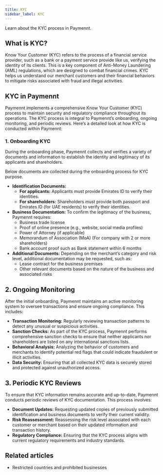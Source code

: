 ```yaml
---
title: KYC
sidebar_label: KYC
---
```


Learn about the KYC process in Paymennt.

## What is KYC?

Know Your Customer (KYC) refers to the process of a financial service provider, such as a bank or a payment service provide like us, verifying the identity of its clients. This is a key component of Anti-Money Laundering (AML) regulations, which are designed to combat financial crimes. KYC helps us understand our merchant customers and their financial behaviors to mitigate risks associated with fraud and illegal activities.

## KYC in Paymennt

Paymennt implements a comprehensive Know Your Customer (KYC) process to maintain security and regulatory compliance throughout its operations. The KYC process is integral to Paymennt’s onboarding, ongoing monitoring, and periodic reviews. Here’s a detailed look at how KYC is conducted within Paymennt:

### 1. Onboarding KYC

During the onboarding phase, Paymennt collects and verifies a variety of documents and information to establish the identity and legitimacy of its applicants and shareholders.

Below documents are collected during the onboarding process for KYC purpose.

* **Identification Documents:**
  * **For applicants:** Applicants must provide Emirates ID to verify their identities.
  * **For shareholders:** Shareholders must provide both passport and Emirates ID (for UAE residents) to verify their identities.
* **Business Documentation:** To confirm the legitimacy of the business, Paymennt requires:
  * Business trade license
  * Proof of online presence (e.g., website, social media profiles)
  * Power of Attorney (if applicable)
  * Memorandum of Association (MoA) (For company with 2 or more shareholders)
  * Bank account proof such as Bank statement within 6 months
* **Additional Documents:** Depending on the merchant’s category and risk level, additional documentation may be requested, such as:
  * Lease contract for the business premises
  * Other relevant documents based on the nature of the business and associated risks

## 2. Ongoing Monitoring

After the initial onboarding, Paymennt maintains an active monitoring system to oversee transactions and ensure ongoing compliance. This includes:

* **Transaction Monitoring:** Regularly reviewing transaction patterns to detect any unusual or suspicious activities.
* **Sanction Checks:** As part of the KYC process, Paymennt performs comprehensive sanction checks to ensure that neither applicants nor shareholders are listed on any international sanctions lists.
* **Behavioral Analysis:** Analyzing the behavior of customers and merchants to identify potential red flags that could indicate fraudulent or illicit activities.
* **Data Security:** Ensuring that all collected KYC data is securely stored and protected against unauthorized access.

## 3. Periodic KYC Reviews

To ensure that KYC information remains accurate and up-to-date, Paymennt conducts periodic reviews of KYC documentation. This process involves:

* **Document Updates:** Requesting updated copies of previously submitted identification and business documents to verify their current validity.
* **Risk Reassessment:** Reassessing the risk level associated with each customer or merchant based on their updated information and transaction history.
* **Regulatory Compliance:** Ensuring that the KYC process aligns with current regulatory requirements and industry standards.

## Related articles

* Restricted countries and prohibited businesses

